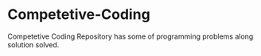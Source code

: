 # Competetive-Coding
Competetive Coding Repository has some of programming problems along solution solved.
